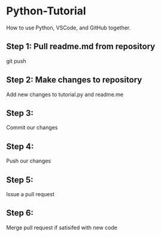 # Python-Tutorial
How to use Python, VSCode, and GitHub together.

## Step 1: Pull readme.md from repository
git push

## Step 2: Make changes to repository
Add new changes to tutorial.py and readme.me

## Step 3:
Commit our changes

## Step 4:
Push our changes

## Step 5:
Issue a pull request

## Step 6:
Merge pull request if satisifed with new code